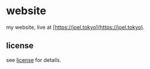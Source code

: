 # website

my website, live at [https://joel.tokyo](https://joel.tokyo).

## license

see [license](./license) for details.

